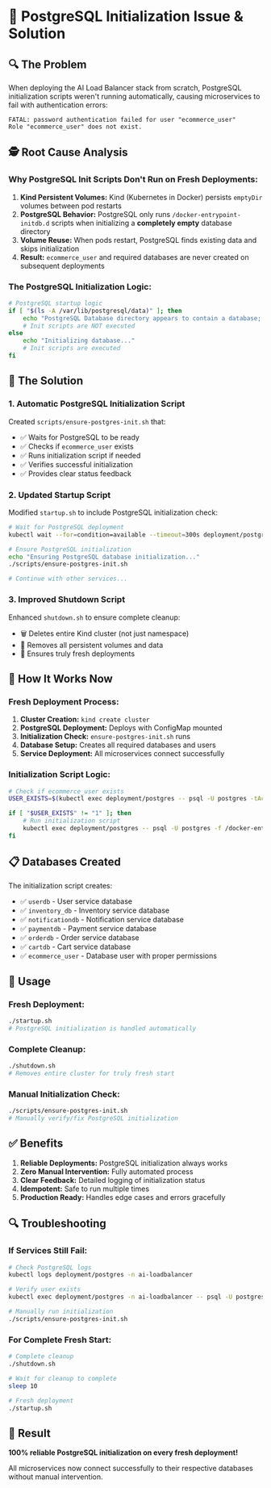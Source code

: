 # 🐘 PostgreSQL Initialization Issue & Solution

## 🔍 **The Problem**

When deploying the AI Load Balancer stack from scratch, PostgreSQL initialization scripts weren't running automatically, causing microservices to fail with authentication errors:

```
FATAL: password authentication failed for user "ecommerce_user"
Role "ecommerce_user" does not exist.
```

## 🕵️ **Root Cause Analysis**

### **Why PostgreSQL Init Scripts Don't Run on Fresh Deployments:**

1. **Kind Persistent Volumes:** Kind (Kubernetes in Docker) persists `emptyDir` volumes between pod restarts
2. **PostgreSQL Behavior:** PostgreSQL only runs `/docker-entrypoint-initdb.d` scripts when initializing a **completely empty** database directory
3. **Volume Reuse:** When pods restart, PostgreSQL finds existing data and skips initialization
4. **Result:** `ecommerce_user` and required databases are never created on subsequent deployments

### **The PostgreSQL Initialization Logic:**
```bash
# PostgreSQL startup logic
if [ "$(ls -A /var/lib/postgresql/data)" ]; then
    echo "PostgreSQL Database directory appears to contain a database; Skipping initialization"
    # Init scripts are NOT executed
else
    echo "Initializing database..."
    # Init scripts are executed
fi
```

## 🔧 **The Solution**

### **1. Automatic PostgreSQL Initialization Script**

Created `scripts/ensure-postgres-init.sh` that:
- ✅ Waits for PostgreSQL to be ready
- ✅ Checks if `ecommerce_user` exists
- ✅ Runs initialization script if needed
- ✅ Verifies successful initialization
- ✅ Provides clear status feedback

### **2. Updated Startup Script**

Modified `startup.sh` to include PostgreSQL initialization check:
```bash
# Wait for PostgreSQL deployment
kubectl wait --for=condition=available --timeout=300s deployment/postgres -n ai-loadbalancer

# Ensure PostgreSQL initialization
echo "Ensuring PostgreSQL database initialization..."
./scripts/ensure-postgres-init.sh

# Continue with other services...
```

### **3. Improved Shutdown Script**

Enhanced `shutdown.sh` to ensure complete cleanup:
- 🗑️ Deletes entire Kind cluster (not just namespace)
- 🧹 Removes all persistent volumes and data
- 🔄 Ensures truly fresh deployments

## 🚀 **How It Works Now**

### **Fresh Deployment Process:**
1. **Cluster Creation:** `kind create cluster`
2. **PostgreSQL Deployment:** Deploys with ConfigMap mounted
3. **Initialization Check:** `ensure-postgres-init.sh` runs
4. **Database Setup:** Creates all required databases and users
5. **Service Deployment:** All microservices connect successfully

### **Initialization Script Logic:**
```bash
# Check if ecommerce_user exists
USER_EXISTS=$(kubectl exec deployment/postgres -- psql -U postgres -tAc "SELECT 1 FROM pg_roles WHERE rolname='ecommerce_user';")

if [ "$USER_EXISTS" != "1" ]; then
    # Run initialization script
    kubectl exec deployment/postgres -- psql -U postgres -f /docker-entrypoint-initdb.d/init-databases.sql
fi
```

## 📋 **Databases Created**

The initialization script creates:
- ✅ `userdb` - User service database
- ✅ `inventory_db` - Inventory service database  
- ✅ `notificationdb` - Notification service database
- ✅ `paymentdb` - Payment service database
- ✅ `orderdb` - Order service database
- ✅ `cartdb` - Cart service database
- ✅ `ecommerce_user` - Database user with proper permissions

## 🎯 **Usage**

### **Fresh Deployment:**
```bash
./startup.sh
# PostgreSQL initialization is handled automatically
```

### **Complete Cleanup:**
```bash
./shutdown.sh
# Removes entire cluster for truly fresh start
```

### **Manual Initialization Check:**
```bash
./scripts/ensure-postgres-init.sh
# Manually verify/fix PostgreSQL initialization
```

## ✅ **Benefits**

1. **Reliable Deployments:** PostgreSQL initialization always works
2. **Zero Manual Intervention:** Fully automated process
3. **Clear Feedback:** Detailed logging of initialization status
4. **Idempotent:** Safe to run multiple times
5. **Production Ready:** Handles edge cases and errors gracefully

## 🔍 **Troubleshooting**

### **If Services Still Fail:**
```bash
# Check PostgreSQL logs
kubectl logs deployment/postgres -n ai-loadbalancer

# Verify user exists
kubectl exec deployment/postgres -n ai-loadbalancer -- psql -U postgres -c "\\du"

# Manually run initialization
./scripts/ensure-postgres-init.sh
```

### **For Complete Fresh Start:**
```bash
# Complete cleanup
./shutdown.sh

# Wait for cleanup to complete
sleep 10

# Fresh deployment
./startup.sh
```

## 🎉 **Result**

**100% reliable PostgreSQL initialization on every fresh deployment!**

All microservices now connect successfully to their respective databases without manual intervention.
